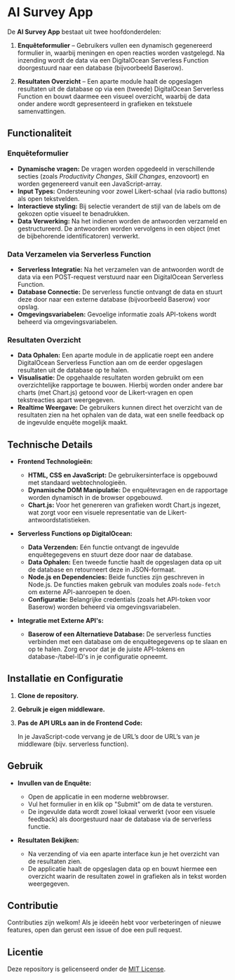 # AI Survey App

De **AI Survey App** bestaat uit twee hoofdonderdelen:

1. **Enquêteformulier** – Gebruikers vullen een dynamisch gegenereerd formulier in, waarbij meningen en open reacties worden vastgelegd. Na inzending wordt de data via een DigitalOcean Serverless Function doorgestuurd naar een database (bijvoorbeeld Baserow).

2. **Resultaten Overzicht** – Een aparte module haalt de opgeslagen resultaten uit de database op via een (tweede) DigitalOcean Serverless Function en bouwt daarmee een visueel overzicht, waarbij de data onder andere wordt gepresenteerd in grafieken en tekstuele samenvattingen.

## Functionaliteit

### Enquêteformulier

- **Dynamische vragen:** De vragen worden opgedeeld in verschillende secties (zoals *Productivity Changes*, *Skill Changes*, enzovoort) en worden gegenereerd vanuit een JavaScript-array.
- **Input Types:** Ondersteuning voor zowel Likert-schaal (via radio buttons) als open tekstvelden.
- **Interactieve styling:** Bij selectie verandert de stijl van de labels om de gekozen optie visueel te benadrukken.
- **Data Verwerking:** Na het indienen worden de antwoorden verzameld en gestructureerd. De antwoorden worden vervolgens in een object (met de bijbehorende identificatoren) verwerkt.

### Data Verzamelen via Serverless Function

- **Serverless Integratie:** Na het verzamelen van de antwoorden wordt de data via een POST-request verstuurd naar een DigitalOcean Serverless Function.
- **Database Connectie:** De serverless functie ontvangt de data en stuurt deze door naar een externe database (bijvoorbeeld Baserow) voor opslag.
- **Omgevingsvariabelen:** Gevoelige informatie zoals API-tokens wordt beheerd via omgevingsvariabelen.

### Resultaten Overzicht

- **Data Ophalen:** Een aparte module in de applicatie roept een andere DigitalOcean Serverless Function aan om de eerder opgeslagen resultaten uit de database op te halen.
- **Visualisatie:** De opgehaalde resultaten worden gebruikt om een overzichtelijke rapportage te bouwen. Hierbij worden onder andere bar charts (met Chart.js) getoond voor de Likert-vragen en open tekstreacties apart weergegeven.
- **Realtime Weergave:** De gebruikers kunnen direct het overzicht van de resultaten zien na het ophalen van de data, wat een snelle feedback op de ingevulde enquête mogelijk maakt.

## Technische Details

- **Frontend Technologieën:**
  - **HTML, CSS en JavaScript:** De gebruikersinterface is opgebouwd met standaard webtechnologieën.
  - **Dynamische DOM Manipulatie:** De enquêtevragen en de rapportage worden dynamisch in de browser opgebouwd.
  - **Chart.js:** Voor het genereren van grafieken wordt Chart.js ingezet, wat zorgt voor een visuele representatie van de Likert-antwoordstatistieken.

- **Serverless Functions op DigitalOcean:**
  - **Data Verzenden:** Eén functie ontvangt de ingevulde enquêtegegevens en stuurt deze door naar de database.
  - **Data Ophalen:** Een tweede functie haalt de opgeslagen data op uit de database en retourneert deze in JSON-formaat.
  - **Node.js en Dependencies:** Beide functies zijn geschreven in Node.js. De functies maken gebruik van modules zoals `node-fetch` om externe API-aanroepen te doen.
  - **Configuratie:** Belangrijke credentials (zoals het API-token voor Baserow) worden beheerd via omgevingsvariabelen.

- **Integratie met Externe API's:**
  - **Baserow of een Alternatieve Database:** De serverless functies verbinden met een database om de enquêtegegevens op te slaan en op te halen. Zorg ervoor dat je de juiste API-tokens en database-/tabel-ID's in je configuratie opneemt.

## Installatie en Configuratie

1. **Clone de repository.**

2. **Gebruik je eigen middleware.**

3. **Pas de API URLs aan in de Frontend Code:**

   In je JavaScript-code vervang je de URL’s door de URL’s van je middleware (bijv. serverless function).

## Gebruik

- **Invullen van de Enquête:**
  - Open de applicatie in een moderne webbrowser.
  - Vul het formulier in en klik op "Submit" om de data te versturen.
  - De ingevulde data wordt zowel lokaal verwerkt (voor een visuele feedback) als doorgestuurd naar de database via de serverless functie.

- **Resultaten Bekijken:**
  - Na verzending of via een aparte interface kun je het overzicht van de resultaten zien.
  - De applicatie haalt de opgeslagen data op en bouwt hiermee een overzicht waarin de resultaten zowel in grafieken als in tekst worden weergegeven.

## Contributie

Contributies zijn welkom! Als je ideeën hebt voor verbeteringen of nieuwe features, open dan gerust een issue of doe een pull request.

## Licentie

Deze repository is gelicenseerd onder de [MIT License](LICENSE).